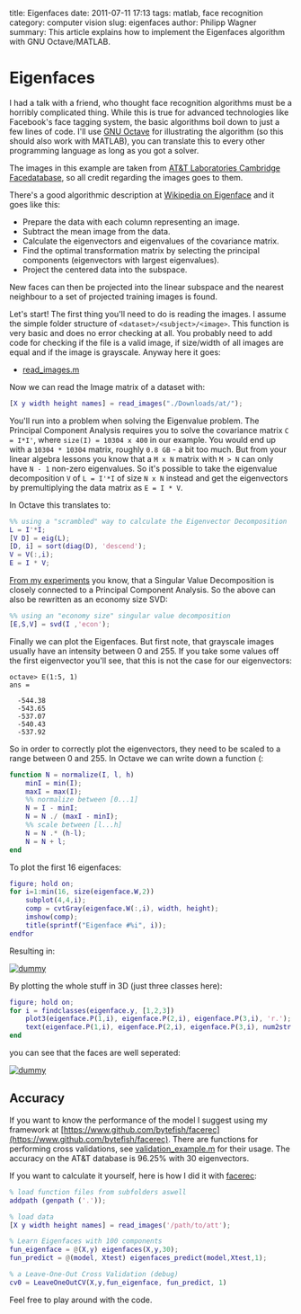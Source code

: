 title: Eigenfaces
date: 2011-07-11 17:13
tags: matlab, face recognition
category: computer vision
slug: eigenfaces
author: Philipp Wagner
summary: This article explains how to implement the Eigenfaces algorithm with GNU Octave/MATLAB.

# Eigenfaces #

I had a talk with a friend, who thought face recognition algorithms must be a horribly complicated thing. While this is true for advanced technologies like Facebook's face tagging system, 
the basic algorithms boil down to just a few lines of code. I'll use [GNU Octave](http://www.gnu.org/software/octave) for illustrating the algorithm (so this should also work with MATLAB), 
you can translate this to every other programming language as long as you got a solver. 

The images in this example are taken from [AT&T Laboratories Cambridge Facedatabase](http://www.cl.cam.ac.uk/research/dtg/attarchive/facedatabase.html), so all credit regarding the images goes to them.

There's a good algorithmic description at [Wikipedia on Eigenface](http://en.wikipedia.org/wiki/Eigenface#Practical_implementation) and it goes like this:

- Prepare the data with each column representing an image.
- Subtract the mean image from the data.
- Calculate the eigenvectors and eigenvalues of the covariance matrix.
- Find the optimal transformation matrix by selecting the principal components (eigenvectors with largest eigenvalues).
- Project the centered data into the subspace.

New faces can then be projected into the linear subspace and the nearest neighbour to a set of projected training images is found. 

Let's start! The first thing you'll need to do is reading the images. I assume the simple folder structure of ``<dataset>/<subject>/<image>``. This function is very basic and does no error checking at all. You probably need to add code for checking if the file is a valid image, if size/width of all images are equal and if the image is grayscale. Anyway here it goes:

* [read_images.m](https://github.com/bytefish/facerec/blob/master/m/util/read_images.m)

Now we can read the Image matrix of a dataset with:

```matlab
[X y width height names] = read_images("./Downloads/at/");
```

You'll run into a problem when solving the Eigenvalue problem. The Principal Component Analysis requires you to solve the covariance matrix ``C = I*I'``, where ``size(I) = 10304 x 400`` in our example. You would end up with a ``10304 * 10304`` matrix, roughly ``0.8 GB`` - a bit too much. But from your linear algebra lessons you know that a ``M x N`` matrix with ``M > N`` can only have ``N - 1`` non-zero eigenvalues. So it's possible to take the eigenvalue decomposition ``V`` of ``L = I'*I`` of size ``N x N`` instead and get the eigenvectors by premultiplying the data matrix as ``E = I * V``. 

In Octave this translates to:

```matlab
%% using a "scrambled" way to calculate the Eigenvector Decomposition 
L = I'*I;
[V D] = eig(L);
[D, i] = sort(diag(D), 'descend');
V = V(:,i);
E = I * V;
```

[From my experiments](/blog/pca_lda_with_gnu_octave) you know, that a Singular Value Decomposition is closely connected to a Principal Component Analysis. So the above can also be rewritten as an economy size SVD:

```matlab
%% using an "economy size" singular value decomposition
[E,S,V] = svd(I ,'econ'); 
```

Finally we can plot the Eigenfaces. But first note, that grayscale images usually have an intensity between 0 and 255. If you take some values off the first eigenvector you'll see, that this is not the case for our eigenvectors:

```
octave> E(1:5, 1)
ans =

  -544.38
  -543.65
  -537.07
  -540.43
  -537.92
```

So in order to correctly plot the eigenvectors, they need to be scaled to a range between 0 and 255. In Octave we can write down a function (:

```matlab
function N = normalize(I, l, h)
	minI = min(I);
	maxI = max(I);
	%% normalize between [0...1]
	N = I - minI;
	N = N ./ (maxI - minI);
	%% scale between [l...h]
	N = N .* (h-l);
	N = N + l;
end
```

To plot the first 16 eigenfaces:

```matlab
figure; hold on;
for i=1:min(16, size(eigenface.W,2))
    subplot(4,4,i);
    comp = cvtGray(eigenface.W(:,i), width, height);
    imshow(comp);
    title(sprintf("Eigenface #%i", i));
endfor
```

Resulting in:

<a href="/static/images/blog/eigenfaces/subplot_eigenfaces.png"><img src="/static/images/blog/eigenfaces/thumbs/subplot_eigenfaces.jpg" class="mediacenter" alt="dummy" /></a>

By plotting the whole stuff in 3D (just three classes here): 

```matlab
figure; hold on;
for i = findclasses(eigenface.y, [1,2,3])
    plot3(eigenface.P(1,i), eigenface.P(2,i), eigenface.P(3,i), 'r.');
    text(eigenface.P(1,i), eigenface.P(2,i), eigenface.P(3,i), num2str(eigenface.y(i)));
end
```

you can see that the faces are well seperated:

<a href="/static/images/blog/eigenfaces/eigenfaces_3d.png"><img src="/static/images/blog/eigenfaces/thumbs/eigenfaces_3d.jpg" class="mediacenter" alt="dummy" /></a>

## Accuracy ##

If you want to know the performance of the model I suggest using my framework at [https://www.github.com/bytefish/facerec](https://www.github.com/bytefish/facerec). There are functions for performing cross validations, see [validation_example.m](https://github.com/bytefish/facerec/blob/master/m/validation_example.m) for their usage. The accuracy on the AT&T database is 96.25% with 30 eigenvectors. 

If you want to calculate it yourself, here is how I did it with [facerec](https://www.github.com/bytefish/facerec):

```matlab
% load function files from subfolders aswell
addpath (genpath ('.'));

% load data
[X y width height names] = read_images('/path/to/att');

% Learn Eigenfaces with 100 components
fun_eigenface = @(X,y) eigenfaces(X,y,30);
fun_predict = @(model, Xtest) eigenfaces_predict(model,Xtest,1);

% a Leave-One-Out Cross Validation (debug)
cv0 = LeaveOneOutCV(X,y,fun_eigenface, fun_predict, 1)
```

Feel free to play around with the code.
